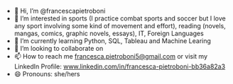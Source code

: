 - 👋 Hi, I’m @francescapietroboni
- 👀 I’m interested in sports (I practice combat sports and soccer but I love any sport involving some kind of movement and effort), reading (novels, mangas, comics, graphic novels, essays), IT, Foreign Languages
- 🌱 I’m currently learning Python, SQL, Tableau and Machine Learing 
- 💞️ I’m looking to collaborate on 
- 📫 How to reach me francesca.pietroboni5@gmail.com or visit my LinkedIn Profile: www.linkedin.com/in/francesca-pietroboni-bb36a82a3
- 😄 Pronouns: she/hers


<!---
francescapietroboni/francescapietroboni is a ✨ special ✨ repository because its `README.md` (this file) appears on your GitHub profile.
You can click the Preview link to take a look at your changes.
--->
